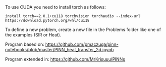 To use CUDA you need to install torch as follows:

`install torch==2.0.1+cu118 torchvision torchaudio --index-url https://download.pytorch.org/whl/cu118`

To define a new problem, create a new file in the Problems folder like one of the examples (SIR or Heat).


Program based on: https://github.com/pmaczuga/pinn-notebooks/blob/master/PINN_heat_transfer_2d.ipynb

Program extended in: https://github.com/MrKrisuuu/PINNs
